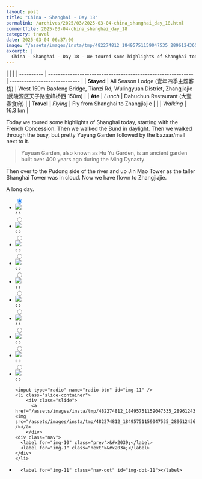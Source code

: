 ```yaml
---
layout: post
title: "China - Shanghai - Day 18"
permalink: /archives/2025/03/2025-03-04-china_shanghai_day_18.html
commentfile: 2025-03-04-china_shanghai_day_18
category: travel
date: 2025-03-04 06:37:00
image: "/assets/images/insta/tmp/482274812_18495751159047535_2896124365794876657_n_18027161282359450.jpg"
excerpt: |
  China - Shanghai - Day 18 - We toured some highlights of Shanghai today, starting with the French  Concession. Then we walked the Bund in daylight. Then we walked through the busy, but pretty Yuyang Garden followed by the bazaar/mall next to it. The over to the Pudong side of the river and up Jin Mao Tower as the taller Shanghai Tower was in cloud. Now we have flown to Zhangjiajie. A long day.
---
```


|            |                                                              |
| ---------- | ------------------------------------------------------------ | ----------------------------- |
| **Stayed** | All Season Lodge (壹年四季主题客栈) | West 150m Baofeng Bridge, Tianzi Rd, Wulingyuan District, Zhangjiajie (武陵源区天子路宝峰桥西 150m) |
| **Ate**    | _Lunch_                                                      |  Dahuchun Restaurant (大壶春食府)        |
| **Travel** | _Flying_                                                     |  Fly from Shanghai to Zhangjiajie        |
|            | _Walking_                                                    |    16.3 km      |


Today we toured some highlights of Shanghai today, starting with the French Concession. Then we walked the Bund in daylight. Then we walked through the busy, but pretty Yuyang Garden followed by the bazaar/mall next to it.

> Yuyuan Garden, also known as Hu Yu Garden, is an ancient garden built over 400 years ago during the Ming Dynasty

 Then over to the Pudong side of the river and up Jin Mao Tower as the taller Shanghai Tower was in cloud. Now we have flown to Zhangjiajie. 
 
 A long day.


<ul class="slides">
    <input type="radio" name="radio-btn" id="img-1" checked="checked" />
    <li class="slide-container">
        <div class="slide">
          <a href="/assets/images/insta/tmp/482034195_18495751243047535_8819917630654831705_n_18071763364836405.jpg"><img src="/assets/images/insta/tmp/482034195_18495751243047535_8819917630654831705_n_18071763364836405.jpg" /></a>
        </div>
    <div class="nav">
      <label for="img-11" class="prev">&#x2039;</label>
      <label for="img-2" class="next">&#x203a;</label>
    </div>
    </li>
        <input type="radio" name="radio-btn" id="img-2"  />
    <li class="slide-container">
        <div class="slide">
          <a href="/assets/images/insta/tmp/482370245_18495751258047535_2915433055411464689_n_18084641395591437.jpg"><img src="/assets/images/insta/tmp/482370245_18495751258047535_2915433055411464689_n_18084641395591437.jpg" /></a>
        </div>
    <div class="nav">
      <label for="img-1" class="prev">&#x2039;</label>
      <label for="img-3" class="next">&#x203a;</label>
    </div>
    </li>
        <input type="radio" name="radio-btn" id="img-3"  />
    <li class="slide-container">
        <div class="slide">
          <a href="/assets/images/insta/tmp/482622944_18495751279047535_8873840341723225716_n_18061200139816700.jpg"><img src="/assets/images/insta/tmp/482622944_18495751279047535_8873840341723225716_n_18061200139816700.jpg" /></a>
        </div>
    <div class="nav">
      <label for="img-2" class="prev">&#x2039;</label>
      <label for="img-4" class="next">&#x203a;</label>
    </div>
    </li>
        <input type="radio" name="radio-btn" id="img-4"  />
    <li class="slide-container">
        <div class="slide">
          <a href="/assets/images/insta/tmp/472612531_18495751300047535_1645492439143996281_n_18051237914177448.jpg"><img src="/assets/images/insta/tmp/472612531_18495751300047535_1645492439143996281_n_18051237914177448.jpg" /></a>
        </div>
    <div class="nav">
      <label for="img-3" class="prev">&#x2039;</label>
      <label for="img-5" class="next">&#x203a;</label>
    </div>
    </li>
        <input type="radio" name="radio-btn" id="img-5"  />
    <li class="slide-container">
        <div class="slide">
          <a href="/assets/images/insta/tmp/482891046_18495751333047535_2656110833199054681_n_18032869820300203.jpg"><img src="/assets/images/insta/tmp/482891046_18495751333047535_2656110833199054681_n_18032869820300203.jpg" /></a>
        </div>
    <div class="nav">
      <label for="img-4" class="prev">&#x2039;</label>
      <label for="img-6" class="next">&#x203a;</label>
    </div>
    </li>
        <input type="radio" name="radio-btn" id="img-6"  />
    <li class="slide-container">
        <div class="slide">
          <a href="/assets/images/insta/tmp/482702568_18495751345047535_4713289444780819069_n_17878869564260397.jpg"><img src="/assets/images/insta/tmp/482702568_18495751345047535_4713289444780819069_n_17878869564260397.jpg" /></a>
        </div>
    <div class="nav">
      <label for="img-5" class="prev">&#x2039;</label>
      <label for="img-7" class="next">&#x203a;</label>
    </div>
    </li>
        <input type="radio" name="radio-btn" id="img-7"  />
    <li class="slide-container">
        <div class="slide">
          <a href="/assets/images/insta/tmp/482684478_18495751360047535_6534419097810094561_n_18033265967547695.jpg"><img src="/assets/images/insta/tmp/482684478_18495751360047535_6534419097810094561_n_18033265967547695.jpg" /></a>
        </div>
    <div class="nav">
      <label for="img-6" class="prev">&#x2039;</label>
      <label for="img-8" class="next">&#x203a;</label>
    </div>
    </li>
        <input type="radio" name="radio-btn" id="img-8"  />
    <li class="slide-container">
        <div class="slide">
          <a href="/assets/images/insta/tmp/482367593_18495751375047535_7242430789001302653_n_17900202345138160.jpg"><img src="/assets/images/insta/tmp/482367593_18495751375047535_7242430789001302653_n_17900202345138160.jpg" /></a>
        </div>
    <div class="nav">
      <label for="img-7" class="prev">&#x2039;</label>
      <label for="img-9" class="next">&#x203a;</label>
    </div>
    </li>
        <input type="radio" name="radio-btn" id="img-9"  />
    <li class="slide-container">
        <div class="slide">
          <a href="/assets/images/insta/tmp/472657857_18495751393047535_8072057696128941808_n_18029078933642653.jpg"><img src="/assets/images/insta/tmp/472657857_18495751393047535_8072057696128941808_n_18029078933642653.jpg" /></a>
        </div>
    <div class="nav">
      <label for="img-8" class="prev">&#x2039;</label>
      <label for="img-10" class="next">&#x203a;</label>
    </div>
    </li>
        <input type="radio" name="radio-btn" id="img-10"  />
    <li class="slide-container">
        <div class="slide">
          <a href="/assets/images/insta/tmp/472612631_18495751411047535_2397857050092961032_n_17969547962845074.jpg"><img src="/assets/images/insta/tmp/472612631_18495751411047535_2397857050092961032_n_17969547962845074.jpg" /></a>
        </div>
    <div class="nav">
      <label for="img-9" class="prev">&#x2039;</label>
      <label for="img-11" class="next">&#x203a;</label>
    </div>
    </li>
    
    <input type="radio" name="radio-btn" id="img-11" />
    <li class="slide-container">
        <div class="slide">
          <a href="/assets/images/insta/tmp/482274812_18495751159047535_2896124365794876657_n_18027161282359450.jpg"><img src="/assets/images/insta/tmp/482274812_18495751159047535_2896124365794876657_n_18027161282359450.jpg" /></a>
        </div>
    <div class="nav">
      <label for="img-10" class="prev">&#x2039;</label>
      <label for="img-1" class="next">&#x203a;</label>
    </div>
    </li>
			
<li class="nav-dots">
      <label for="img-1" class="nav-dot" id="img-dot-1"></label>
      <label for="img-2" class="nav-dot" id="img-dot-2"></label>
      <label for="img-3" class="nav-dot" id="img-dot-3"></label>
      <label for="img-4" class="nav-dot" id="img-dot-4"></label>
      <label for="img-5" class="nav-dot" id="img-dot-5"></label>
      <label for="img-6" class="nav-dot" id="img-dot-6"></label>
      <label for="img-7" class="nav-dot" id="img-dot-7"></label>
      <label for="img-8" class="nav-dot" id="img-dot-8"></label>
      <label for="img-9" class="nav-dot" id="img-dot-9"></label>
      <label for="img-10" class="nav-dot" id="img-dot-10"></label>

      <label for="img-11" class="nav-dot" id="img-dot-11"></label>

</li>
</ul>        
             

		